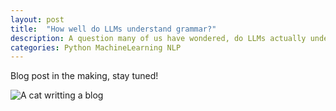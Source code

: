 ```yaml
---
layout: post
title:  "How well do LLMs understand grammar?"
description: A question many of us have wondered, do LLMs actually understand grammar? Follow along this blog post for a light-hearted discussion on this very topic.
categories: Python MachineLearning NLP
---
```


<div class='m-3'>
<div class="text-center">
  <p>Blog post in the making, stay tuned!</p>
  <img class="img-fluid" src="/assets/img/blog.jpeg" alt="A cat writting a blog">
</div>
